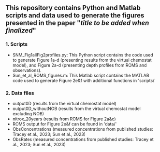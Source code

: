 ## This repository contains Python and Matlab scripts and data used to generate the figures presented in the paper "*title to be added when finalized*"

### 1. Scripts
- SNM_Fig1allFig2profiles.py:
  This Python script contains the code used to generate Figure 1a-d (presenting results from the virtual chemostat model), and Figure 2a-d (presenting depth profiles from ROMS and observations).
- Sun_et_al_ROMS_figures.m:
  This Matlab script contains the MATLAB code used to generate Figure 2e&f
  with additional functions in 'scripts/'
  

### 2. Data files
- output0D (results from the virtual chemostat model)
- output0D_withoutNOB (results from the virtual chemostat model excluding NOB)
- nitrox_20years (results from ROMS for Figure 2a&c)
- ROMS output for Figure 2e&f can be found in 'data/'
- ObsConcentrations (measured concentrations from published studies: Tracey et al., 2023; Sun et al., 2023)
- ObsRates (measured concentrations from published studies: Tracey et al., 2023; Sun et al., 2023)
